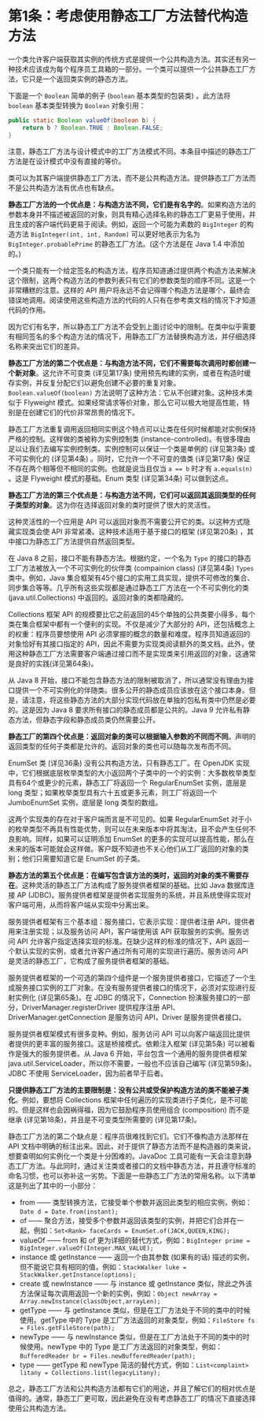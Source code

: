 # 第1条：考虑使用静态工厂方法替代构造方法

一个类允许客户端获取其实例的传统方式是提供一个公共构造方法。其实还有另一种技术应该成为每个程序员工具箱的一部分。一个类可以提供一个公共静态工厂方法，它只是一个返回类实例的静态方法。

下面是一个 `Boolean` 简单的例子 (`boolean` 基本类型的包装类) 。此方法将 `boolean` 基本类型转换为 `Boolean` 对象引用：

```java
public static Boolean valueOf(boolean b) {
    return b ? Boolean.TRUE : Boolean.FALSE;
}
```

注意，静态工厂方法与设计模式中的工厂方法模式不同。本条目中描述的静态工厂方法是在设计模式中没有直接的等价。

类可以为其客户端提供静态工厂方法，而不是公共构造方法。提供静态工厂方法而不是公共构造方法有优点也有缺点。

**静态工厂方法的一个优点是：与构造方法不同，它们是有名字的**。如果构造方法的参数本身并不描述被返回的对象，则具有精心选择名称的静态工厂更易于使用，并且生成的客户端代码更易于阅读。例如，返回一个可能为素数的 `BigInteger` 的构造方法 `BigInteger(int, int, Random)` 可以更好地表示为名为 `BigInteger.probablePrime` 的静态工厂方法。(这个方法是在 Java 1.4 中添加的。)

一个类只能有一个给定签名的构造方法，程序员知道通过提供两个构造方法来解决这个限制，这两个构造方法的参数列表只有它们的参数类型的顺序不同。这是一个非常糟糕的注意。这样的 API 用户将永远不会记得哪个构造方法是哪个，最终会错误地调用。阅读使用这些构造方法的代码的人只有在参考类文档的情况下才知道代码的作用。

因为它们有名字，所以静态工厂方法不会受到上面讨论中的限制。在类中似乎需要有相同签名的多个构造方法的情况下，用静态工厂方法替换构造方法，并仔细选择名称来突出它们的差异。

**静态工厂方法的第二个优点是：与构造方法不同，它们不需要每次调用时都创建一个新对象**。这允许不可变类 (详见第17条) 使用预先构建的实例，或者在构造时缓存实例，并反复分配它们以避免创建不必要的重复对象。 `Boolean.valueOf(boolean)` 方法说明了这种方法：它从不创建对象。这种技术类似于 Flyweight 模式。如果经常请求等价对象，那么它可以极大地提高性能，特别是在创建它们的代价非常昂贵的情况下。

静态工厂方法重复调用返回相同实例这个特点可以让类在任何时候都能对实例保持严格的控制。这样做的类被称为实例控制类 (instance-controlled)。有很多理由足以让我们去编写实例控制类。实例控制可以保证一个类是单例的 (详见第3条) 或不可实例化的 (详见第4条) 。同时，它允许一个不可变的值类 (详见第17条) 保证不存在两个相等但不相同的实例。也就是说当且仅当 `a == b` 时才有 `a.equals(n)` 。这是 Flyweight 模式的基础。Enum 类型 (详见第34条) 可以做到这点。

**静态工厂方法的第三个优点是：与构造方法不同，它们可以返回其返回类型的任何子类型的对象**。这为你在选择返回对象的类时提供了很大的灵活性。

这种灵活性的一个应用是 API 可以返回对象而不需要公开它的类。以这种方式隐藏实现类会使 API 非常紧凑。这种技术适用于基于接口的框架 (详见第20条) ，其中接口为静态工厂方法提供自然返回类型。

在 Java 8 之前，接口不能有静态方法。根据约定，一个名为 `Type` 的接口的静态工厂方法被放入一个不可实例化的伙伴类 (compainion class) (详见第4条) `Types` 类中。例如，Java 集合框架有45个接口的实用工具实现，提供不可修改的集合、同步集合等等。几乎所有这些实现都是通过静态工厂方法在一个不可实例化的类 (java.util.Collections) 中返回的。返回对象的类都隐藏的。

Collections 框架 API 的规模要比它之前返回的45个单独的公共类要小得多，每个类在集合框架中都有一个便利的实现。不仅是减少了大部分的 API，还包括概念上的权重：程序员要想使用 API 必须掌握的概念的数量和难度。程序员知道返回的对象恰好有其接口指定的 API，因此不需要为实现类阅读额外的类文档。此外，使用这种静态工厂方法需要客户端通过接口而不是实现类来引用返回的对象，这通常是良好的实践(详见第64条)。

从 Java 8 开始，接口不能包含静态方法的限制被取消了，所以通常没有理由为接口提供一个不可实例化的伴随类。很多公开的静态成员应该放在这个接口本身。但是，请注意，将这些静态方法的大部分实现代码放在单独的包私有类中仍然是必要的。这是因为 Java 8 要求所有接口的静态成员都是公共的。Java 9 允许私有静态方法，但静态字段和静态成员类仍然需要公开。

**静态工厂的第四个优点是：返回对象的类可以根据输入参数的不同而不同**。声明的返回类型的任何子类都是允许的。返回对象的类也可以随每次发布而不同。

EnumSet 类 (详见36条) 没有公共构造方法，只有静态工厂。在 OpenJDK 实现中，它们根据底层枚举类型的大小返回两个子类中的一个的实例：大多数枚举类型具有64个或更少的元素，静态工厂将返回一个 RegularEnumSet 实例，底层是 long 类型；如果枚举类型具有六十五或更多元素，则工厂将返回一个 JumboEnumSet 实例，底层是 long 类型的数组。

这两个实现类的存在对于客户端而言是不可见的。如果 RegularEnumSet 对于小的枚举类型不再具有性能优势，则可以在未来版本中将其淘汰，且不会产生任何不良影响。同样，如果可以证明添加 EnumSet 的更多的实现可以提高性能，那么在未来的版本可能就会这样做。客户既不知道也不关心他们从工厂返回的对象的类别；他们只需要知道它是 EnumSet 的子类。

**静态方法的第五个优点是：在编写包含该方法的类时，返回的对象的类不需要存在**。这种灵活的静态工厂方法构成了服务提供者框架的基础。比如 Java 数据库连接 AP (JDBC)。服务提供者框架是提供者实现服务的系统，并且系统使得实现对客户端可用，从而将客户端从实现中分离出来。

服务提供者框架有三个基本组：服务接口，它表示实现：提供者注册 API，提供者用来注册实现；以及服务访问 API，客户端使用该 API 获取服务的实例。服务访问 API 允许客户指定选择实现的标准。在缺少这样的标准的情况下，API 返回一个默认实现的实例，或者允许客户通过所有可用的实现进行遍历。服务访问 API 是灵活的静态工厂，它构成了服务提供者框架的基础。

服务提供者框架的一个可选的第四个组件是一个服务提供者接口，它描述了一个生成服务接口实例的工厂对象。在没有服务提供者接口的情况下，必须对实现进行反射实例化 (详见第65条)。在 JDBC 的情况下，Connection 扮演服务接口的一部分，DriverManager.registerDriver 提供程序注册 API、DriverManager.getConnection 是服务访问 API，Driver 是服务提供者接口。

服务提供者框架模式有很多变种。例如，服务访问 API 可以向客户端返回比提供者提供的更丰富的服务接口。这是桥接模式。依赖注入框架 (详见第5条) 可以被看作是强大的服务提供者。从 Java 6 开始，平台包含一个通用的服务提供者框架 java.util.ServiceLoader，所以你不需要，一般也不应该自己编写 (详见第59条)。JDBC 不使用 ServiceLoader，因为前者早于后者。

**只提供静态工厂方法的主要限制是：没有公共或受保护构造方法的类不能被子类化**。例如，要想将 Collections 框架中任何遍历的实现类进行子类化，是不可能的。但是这样也会因祸得福，因为它鼓励程序员使用组合 (composition) 而不是继承 (详见第18条)，并且是不可变类型所需要的 (详见第17条)。

静态工厂方法的第二个缺点是：程序员很难找到它们。它们不像构造方法那样在 API 文档中明确的标注出来。因此，对于提供了静态方法而不是构造器的类来说，想要查明如何实例化一个类是十分困难的。JavaDoc 工具可能有一天会注意到静态工厂方法。与此同时，通过关注类或者接口的文档中静态方法，并且遵守标准的命名习惯，也可以弥补这一劣势。下面是一些静态工厂方法的常用名称。以下清单这是列出了其中的一小部分：

- from —— 类型转换方法，它接受单个参数并返回此类型的相应实例，例如：`Date d = Date.from(instant);`
- of —— 聚合方法，接受多个参数并返回该类型的实例，并把它们合并在一起，例如：`Set<Rank> faceCards = EnumSet.of(JACK,QUEEN,KING);`
- valueOf —— from 和 of 更为详细的替代方式，例如：`BigInteger prime = BigInteger.valueOf(Integer.MAX_VALUE);`
- instance 或 getInstance —— 返回一个由其参数 (如果有的话) 描述的实例，但不能说它具有相同的值，例如：`StackWalker luke = StackWalker.getInstance(options);`
- create 或 newInstance —— 与 instance 或 getInstance 类似，除此之外该方法保证每次调用返回一个新的实例，例如：`Object newArray = Array.newInstance(classObject,arrayLen);`
- getType —— 与 getInstance 类似，但是在工厂方法处于不同的类中的时候使用。getType 中的 Type 是工厂方法返回的对象类型，例如：`FileStore fs = Files.getFileStore(path);`
- newType —— 与 newInstance 类似，但是在工厂方法处于不同的类中的时候使用。newType 中的 Type 是工厂方法返回的对象类型，例如：`BufferedReader br = Files.newBufferedReader(path);`
- type —— getType 和 newType 简洁的替代方式，例如：`List<complaint> litany = Collections.list(legacyLitany);`

总之，静态工厂方法和公共构造方法都有它们的用途，并且了解它们的相对优点是值得的。通常，静态工厂更可取，因此避免在没有考虑静态工厂的情况下直接选择使用公共构造方法。
